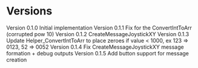 # Versions

Version 0.1.0 Initial implementation
Version 0.1.1 Fix for the ConvertIntToArr (corrupted pow 10)
Version 0.1.2 CreateMessageJoystickXY
Version 0.1.3 Update Helper_ConvertIntToArr to place zeroes if value < 1000, ex 123 => 0123, 52 => 0052
Version 0.1.4 Fix CreateMessageJoystickXY message formation + debug outputs
Version 0.1.5 Add button support for message creation